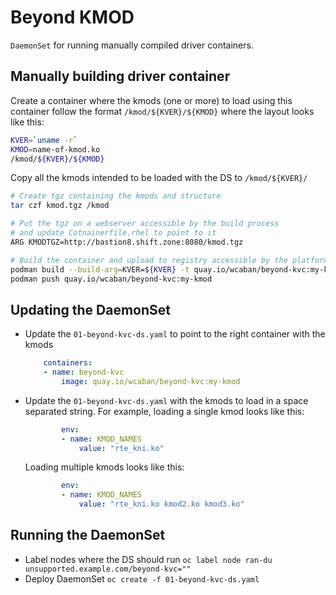 # Beyond KMOD

`DaemonSet` for running manually compiled driver containers.

## Manually building driver container

Create a container where the kmods (one or more) to load using this container follow the format `/kmod/${KVER}/${KMOD}` where the layout looks like this:

```bash
KVER=`uname -r`
KMOD=name-of-kmod.ko
/kmod/${KVER}/${KMOD}
```

Copy all the kmods intended to be loaded with the DS to `/kmod/${KVER}/`

```bash
# Create tgz containing the kmods and structure
tar czf kmod.tgz /kmod

# Put the tgz on a webserver accessible by the build process
# and update Cotnainerfile.rhel to point to it
ARG KMODTGZ=http://bastion8.shift.zone:8080/kmod.tgz

# Build the container and upload to registry accessible by the platform
podman build --build-arg=KVER=${KVER} -t quay.io/wcaban/beyond-kvc:my-kmod -f Containerfile.rhel
podman push quay.io/wcaban/beyond-kvc:my-kmod
```

## Updating the DaemonSet

- Update the `01-beyond-kvc-ds.yaml` to point to the right container with the kmods

    ```yaml
        containers:
        - name: beyond-kvc
            image: quay.io/wcaban/beyond-kvc:my-kmod
    ```

- Update the `01-beyond-kvc-ds.yaml` with the kmods to load in a space separated string. For example, loading a single kmod looks like this:

    ```yaml
            env:
            - name: KMOD_NAMES
                value: "rte_kni.ko"
    ```

    Loading multiple kmods looks like this:

    ```yaml
            env:
            - name: KMOD_NAMES
                value: "rte_kni.ko kmod2.ko kmod3.ko"
    ```

## Running the DaemonSet

- Label nodes where the DS should run `oc label node ran-du unsupported.example.com/beyond-kvc=""`
- Deploy DaemonSet `oc create -f 01-beyond-kvc-ds.yaml`

